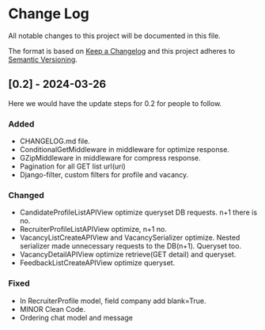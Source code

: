 # Change Log

All notable changes to this project will be documented in this file.

The format is based on [Keep a Changelog](http://keepachangelog.com/)
and this project adheres to [Semantic Versioning](http://semver.org/).

## [0.2] - 2024-03-26

Here we would have the update steps for 0.2 for people to follow.

### Added

- CHANGELOG.md file.
- ConditionalGetMiddleware in middleware for optimize response.
- GZipMiddleware in middleware for compress response.
- Pagination for all GET list url(uri)
- Django-filter, custom filters for profile and vacancy.

### Changed

- CandidateProfileListAPIView optimize queryset DB requests. n+1 there is no.
- RecruiterProfileListAPIView optimize, n+1 no.
- VacancyListCreateAPIView and VacancySerializer optimize. Nested serializer made unnecessary requests to the DB(n+1).
  Queryset too.
- VacancyDetailAPIView optimize retrieve(GET detail) and queryset.
- FeedbackListCreateAPIView optimize queryset.

### Fixed

- In RecruiterProfile model, field company add blank=True.
- MINOR Clean Code.
- Ordering chat model and message
